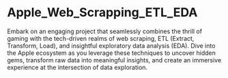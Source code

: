 # Apple_Web_Scrapping_ETL_EDA
 Embark on an engaging project that seamlessly combines the thrill of gaming with the tech-driven realms of web scraping, ETL (Extract, Transform, Load), and insightful exploratory data analysis (EDA). Dive into the Apple ecosystem as you leverage these techniques to uncover hidden gems, transform raw data into meaningful insights, and create an immersive experience at the intersection of data exploration.
